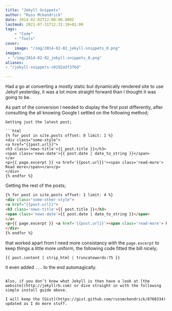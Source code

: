 ```yaml
---
title: "Jekyll Snippets"
author: "Russ Mckendrick"
date: 2014-02-02T12:00:00.000Z
lastmod: 2021-07-31T12:31:10+01:00
tags:
    - "Code"
    - "Tools"
cover:
    image: "/img/2014-02-02_jekyll-snippets_0.png" 
images:
 - "/img/2014-02-02_jekyll-snippets_0.png"
aliases:
- "/jekyll-snippets-c0192a5f3f6d"

---
```


Had a go at converting a mostly static but dynamically rendered site to use Jekyll yesterday, it was a lot more straight forward than I thought it was going to be.

As part of the conversion I needed to display the first post differently, after consulting the all knowing Google I settled on the following method;

```
Getting just the latest post;

```html
{% for post in site.posts offset: 0 limit: 1 %}
<div class="some-style">
<a href="{{post.url}}">
<h3 class='news-title'>{{ post.title }}</h3>
<span class='news-date'>{{ post.date | date_to_string }}</span>
</a>
<p>{{ page.excerpt }} <a href='{{post.url}}'><span class='read-more'> Read more</span></a></p>
</div>
{% endfor %}
```

Getting the rest of the posts;

```html
{% for post in site.posts offset: 1 limit: 4 %}
<div class="some-other-style">
<a href="{{post.url}}">
<h3 class='news-title'>{{ post.title }}</h3>
<span class='news-date'>{{ post.date | date_to_string }}</span>
</a>
<p>{{ page.excerpt }} <a href='{{post.url}}'><span class='read-more'> Read more</span></a></p>
</div>
{% endfor %}
```

that worked apart from I need more consistancy with the `page.excerpt` to keep things a little more uniform, the following code fitted the bill nicely;

```
{{ post.content | strip_html | truncatewords:75 }}
```

it even added `...` to the end automagically.
```

Also, if you don’t know what Jekyll is then have a look at [the website](http://jekyllrb.com) or dive straight in with the following simple install guide above.

I will keep the [Gist](https://gist.github.com/russmckendrick/8768334) updated as I do more stuff.